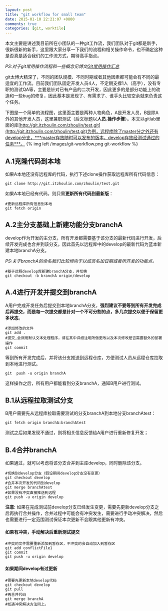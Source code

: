 ```yaml
---
layout: post
title: "git workflow for small team"
date: 2015-01-10 22:21:07 +0800
comments: true
categories: [git, worktile]
---
```

本文主要是讲述我目前所在小团队的一种git工作流，我们团队对于git都是新手，很新很新的新手，这里跟大家分享一下我们的流程和相关操作命令，也不确定这种是否真是适合我们的工作流方式，期待高手指点。

*PS:对于git常用操作流程和一些概念见博文[Git常用操作汇总](/blog/2014/11/09/gitchang-yong-cao-zuo-hui-zong/)*
<!-- more -->
git太博大精深了，不同的团队规模、不同时期或者其他因素都可能会有不同的最适宜的工作流。目前我们团队固定开发人员4人，不定期支撑1人（高手），没有专职的测试QA等，主要是针对已有产品的二次开发，因此更多的是部分功能上的改造和一些bug的修复，因此基本是发现了、有需求了、谁手头比较空余就来负责这个任务。

下图是一个简单的流程图，这里面主要是两种人物角色，A是开发人员，B是除A外的其他开发人员，这里兼职测试（后文标题以**人员.操作步骤**）。本文以gitlab里面的库[http://git.itzhoulin.com/zhoulin/test.git](http://git.itzhoulin.com/zhoulin/test.git)为例，远程库除了master分之外还有develop分支，***master存放随时可以发布的版本，develop存放经测试通过的任务***。
{% img left /images/git-workflow.png  git-workflow  %}

## A.1克隆代码到本地
如果A本地还没有远程库的代码，执行下述clone操作获取远程库所有代码信息：

    git clone http://git.itzhoulin.com/zhoulin/test.git
    
如果A本地已经有代码，则只需**更新所有代码到最新版**：
    
    #更新远程库所有信息到本地
    git fetch origin
    
## A.2主分支基础上新建功能分支branchA
develop作为开发的主分支，所有开发都需要基于该分支的最新代码进行开发，后续开发完成也合并到该分支。因此首先以远程库中的develop的最新代码为蓝本新建本地branchA分支。

*PS:关于branchA的命名我们比较倾向于以成员名加日期或者所开发的功能点。*

    #基于远程develop库新建branchA分支，并切换
    git checkout -b branchA origin/develop
    
## A.4进行开发并提交到branchA
A用户完成开发任务后提交到本地branchA分支，**强烈建议不要等到所有开发完成后再提交，而是每一次提交都是针对一个不可分割的点，多几次提交以便于保留更多状态**。
    
    #添加修改的文件
    git add .
    #提交,会调用默认文本处理程序，请在其中详细注明所做更改以及本次修改是否需要额外的部署操作
    git commit
    
等到所有开发完成后，并将该分支推送到远程仓库，方便测试人员从远程仓库拉取到本地进行测试。

    git  push -u origin branchA
    
这样操作之后，所有用户都能看到分支branchA，通知B用户进行测试。

## B.1从远程拉取测试分支
B用户需要先从远程库拉取需要测试的分支branchA到本地分支branchAtest：

    git fetch origin branchA:branchAtest
    
测试之后如果发现不通过，则将相关信息反馈给A用户进行重新修复开发；

## B.4合并branchA
如果通过，就可以考虑将该分支合并到主库develop，同时删除该分支。

    #切换到develop分支（假设期间develop分支没有变更）
    git checkout develop
    #合并本次开发的代码到develop
    git merge branchAtest
    #如果没有冲突直接推送到远程
    git push -u origin develop

**注意:**
如果在完成测试前develop分支已经发生变更，需要先更新develop分支之后再执行合并操作，合并过程中可能会有冲突发生，需要进行手动冲突解决，然后也需要进行一定范围测试保证本次更新不会跟其他更新有冲突。

#### 如果有冲突，手动解决后重新测试提交
    #冲突的文件需要重新添加到暂存区，不冲突的会自动加入到暂存区
    git add conflictFile1
    git commit
    git push -u origin develop
    
#### 如果期间develop有过更新
    #需要先更新本地develop代码
    git checkout develop
    git pull
    #再合并代码
    git merge branchA
    #如遇冲突解决方法同上。

    

